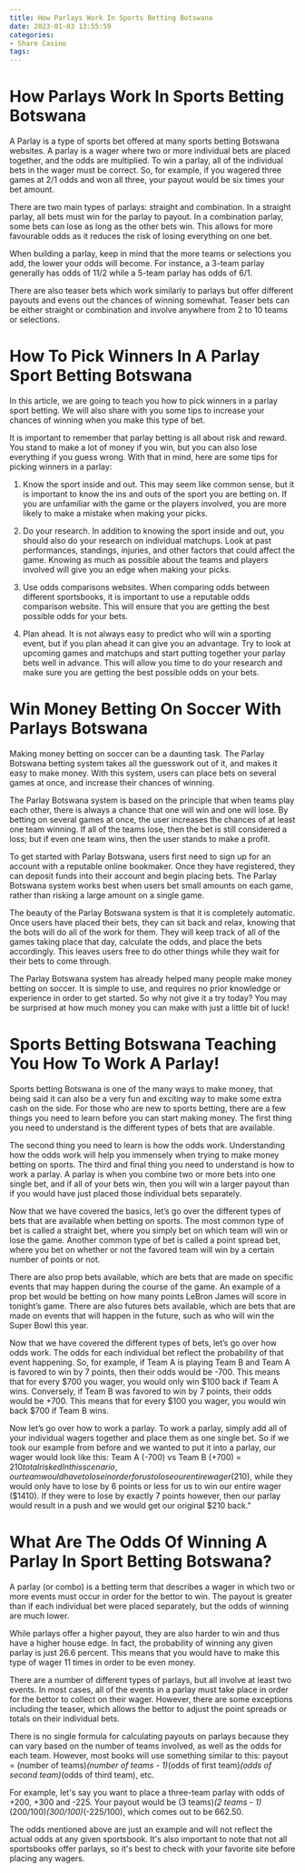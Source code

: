 ```yaml
---
title: How Parlays Work In Sports Betting Botswana 
date: 2023-01-03 13:55:59
categories:
- Share Casino
tags:
---
```



#  How Parlays Work In Sports Betting Botswana 

A Parlay is a type of sports bet offered at many sports betting Botswana websites. A parlay is a wager where two or more individual bets are placed together, and the odds are multiplied. To win a parlay, all of the individual bets in the wager must be correct. So, for example, if you wagered three games at 2/1 odds and won all three, your payout would be six times your bet amount.

There are two main types of parlays: straight and combination. In a straight parlay, all bets must win for the parlay to payout. In a combination parlay, some bets can lose as long as the other bets win. This allows for more favourable odds as it reduces the risk of losing everything on one bet.

When building a parlay, keep in mind that the more teams or selections you add, the lower your odds will become. For instance, a 3-team parlay generally has odds of 11/2 while a 5-team parlay has odds of 6/1.

There are also teaser bets which work similarly to parlays but offer different payouts and evens out the chances of winning somewhat. Teaser bets can be either straight or combination and involve anywhere from 2 to 10 teams or selections.

#  How To Pick Winners In A Parlay Sport Betting Botswana 

In this article, we are going to teach you how to pick winners in a parlay sport betting. We will also share with you some tips to increase your chances of winning when you make this type of bet.

It is important to remember that parlay betting is all about risk and reward. You stand to make a lot of money if you win, but you can also lose everything if you guess wrong. With that in mind, here are some tips for picking winners in a parlay:

1. Know the sport inside and out. This may seem like common sense, but it is important to know the ins and outs of the sport you are betting on. If you are unfamiliar with the game or the players involved, you are more likely to make a mistake when making your picks.

2. Do your research. In addition to knowing the sport inside and out, you should also do your research on individual matchups. Look at past performances, standings, injuries, and other factors that could affect the game. Knowing as much as possible about the teams and players involved will give you an edge when making your picks.

3. Use odds comparisons websites. When comparing odds between different sportsbooks, it is important to use a reputable odds comparison website. This will ensure that you are getting the best possible odds for your bets.

4. Plan ahead. It is not always easy to predict who will win a sporting event, but if you plan ahead it can give you an advantage. Try to look at upcoming games and matchups and start putting together your parlay bets well in advance. This will allow you time to do your research and make sure you are getting the best possible odds on your bets.

#  Win Money Betting On Soccer With Parlays Botswana 

Making money betting on soccer can be a daunting task. The Parlay Botswana betting system takes all the guesswork out of it, and makes it easy to make money. With this system, users can place bets on several games at once, and increase their chances of winning.

The Parlay Botswana system is based on the principle that when teams play each other, there is always a chance that one will win and one will lose. By betting on several games at once, the user increases the chances of at least one team winning. If all of the teams lose, then the bet is still considered a loss; but if even one team wins, then the user stands to make a profit.

To get started with Parlay Botswana, users first need to sign up for an account with a reputable online bookmaker. Once they have registered, they can deposit funds into their account and begin placing bets. The Parlay Botswana system works best when users bet small amounts on each game, rather than risking a large amount on a single game.

The beauty of the Parlay Botswana system is that it is completely automatic. Once users have placed their bets, they can sit back and relax, knowing that the bots will do all of the work for them. They will keep track of all of the games taking place that day, calculate the odds, and place the bets accordingly. This leaves users free to do other things while they wait for their bets to come through.

The Parlay Botswana system has already helped many people make money betting on soccer. It is simple to use, and requires no prior knowledge or experience in order to get started. So why not give it a try today? You may be surprised at how much money you can make with just a little bit of luck!

#  Sports Betting Botswana Teaching You How To Work A Parlay! 

Sports betting Botswana is one of the many ways to make money, that being said it can also be a very fun and exciting way to make some extra cash on the side. For those who are new to sports betting, there are a few things you need to learn before you can start making money. The first thing you need to understand is the different types of bets that are available.

The second thing you need to learn is how the odds work. Understanding how the odds work will help you immensely when trying to make money betting on sports. The third and final thing you need to understand is how to work a parlay. A parlay is when you combine two or more bets into one single bet, and if all of your bets win, then you will win a larger payout than if you would have just placed those individual bets separately.

Now that we have covered the basics, let’s go over the different types of bets that are available when betting on sports. The most common type of bet is called a straight bet, where you simply bet on which team will win or lose the game. Another common type of bet is called a point spread bet, where you bet on whether or not the favored team will win by a certain number of points or not.

There are also prop bets available, which are bets that are made on specific events that may happen during the course of the game. An example of a prop bet would be betting on how many points LeBron James will score in tonight’s game. There are also futures bets available, which are bets that are made on events that will happen in the future, such as who will win the Super Bowl this year.

Now that we have covered the different types of bets, let’s go over how odds work. The odds for each individual bet reflect the probability of that event happening. So, for example, if Team A is playing Team B and Team A is favored to win by 7 points, then their odds would be -700. This means that for every $700 you wager, you would only win $100 back if Team A wins. Conversely, if Team B was favored to win by 7 points, their odds would be +700. This means that for every $100 you wager, you would win back $700 if Team B wins.

Now let’s go over how to work a parlay. To work a parlay, simply add all of your individual wagers together and place them as one single bet. So if we took our example from before and we wanted to put it into a parlay, our wager would look like this: Team A (-700) vs Team B (+700) = $210 total risked In this scenario, our team would have to lose in order for us to lose our entire wager ($210), while they would only have to lose by 6 points or less for us to win our entire wager ($1410). If they were to lose by exactly 7 points however, then our parlay would result in a push and we would get our original $210 back."

#  What Are The Odds Of Winning A Parlay In Sport Betting Botswana?

A parlay (or combo) is a betting term that describes a wager in which two or more events must occur in order for the bettor to win. The payout is greater than if each individual bet were placed separately, but the odds of winning are much lower.

While parlays offer a higher payout, they are also harder to win and thus have a higher house edge. In fact, the probability of winning any given parlay is just 26.6 percent. This means that you would have to make this type of wager 11 times in order to be even money.

There are a number of different types of parlays, but all involve at least two events. In most cases, all of the events in a parlay must take place in order for the bettor to collect on their wager. However, there are some exceptions including the teaser, which allows the bettor to adjust the point spreads or totals on their individual bets.

There is no single formula for calculating payouts on parlays because they can vary based on the number of teams involved, as well as the odds for each team. However, most books will use something similar to this: payout = (number of teams)*(number of teams - 1)*(odds of first team)*(odds of second team)*(odds of third team), etc.

For example, let's say you want to place a three-team parlay with odds of +200, +300 and -225. Your payout would be (3 teams)*(2 teams - 1)*(200/100)*(300/100)*(-225/100), which comes out to be 662.50.

The odds mentioned above are just an example and will not reflect the actual odds at any given sportsbook. It's also important to note that not all sportsbooks offer parlays, so it's best to check with your favorite site before placing any wagers.